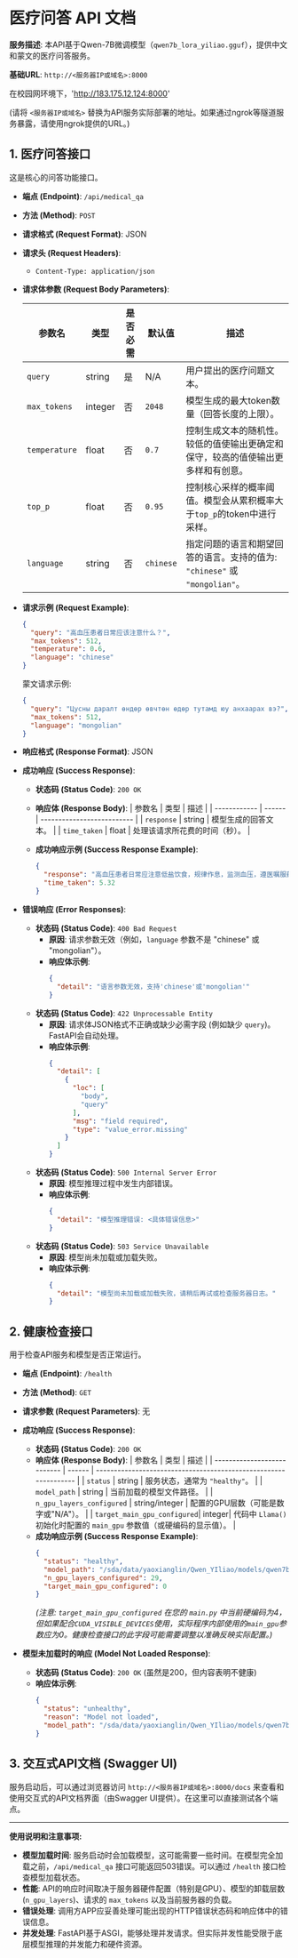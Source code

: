 # 医疗问答 API 文档

**服务描述**: 本API基于Qwen-7B微调模型（`qwen7b_lora_yiliao.gguf`），提供中文和蒙文的医疗问答服务。

**基础URL**: `http://<服务器IP或域名>:8000`

在校园网环境下，'http://183.175.12.124:8000'

(请将 `<服务器IP或域名>` 替换为API服务实际部署的地址。如果通过ngrok等隧道服务暴露，请使用ngrok提供的URL。)

## 1. 医疗问答接口

这是核心的问答功能接口。

* **端点 (Endpoint)**: `/api/medical_qa`
* **方法 (Method)**: `POST`
* **请求格式 (Request Format)**: JSON
* **请求头 (Request Headers)**:
    * `Content-Type: application/json`

* **请求体参数 (Request Body Parameters)**:

    | 参数名        | 类型    | 是否必需 | 默认值   | 描述                                                                 |
    | ------------- | ------- | -------- | -------- | -------------------------------------------------------------------- |
    | `query`       | string  | 是       | N/A      | 用户提出的医疗问题文本。                                                 |
    | `max_tokens`  | integer | 否       | `2048`   | 模型生成的最大token数量（回答长度的上限）。                                |
    | `temperature` | float   | 否       | `0.7`    | 控制生成文本的随机性。较低的值使输出更确定和保守，较高的值使输出更多样和有创意。 |
    | `top_p`       | float   | 否       | `0.95`   | 控制核心采样的概率阈值。模型会从累积概率大于`top_p`的token中进行采样。          |
    | `language`    | string  | 否       | `chinese`| 指定问题的语言和期望回答的语言。支持的值为: `"chinese"` 或 `"mongolian"`。 |

* **请求示例 (Request Example)**:
    ```json
    {
      "query": "高血压患者日常应该注意什么？",
      "max_tokens": 512,
      "temperature": 0.6,
      "language": "chinese"
    }
    ```
    蒙文请求示例:
    ```json
    {
      "query": "Цусны даралт өндөр өвчтөн өдөр тутамд юу анхаарах вэ?",
      "max_tokens": 512,
      "language": "mongolian"
    }
    ```

* **响应格式 (Response Format)**: JSON

* **成功响应 (Success Response)**:
    * **状态码 (Status Code)**: `200 OK`
    * **响应体 (Response Body)**:
        | 参数名       | 类型   | 描述                       |
        | ------------ | ------ | -------------------------- |
        | `response`   | string | 模型生成的回答文本。         |
        | `time_taken` | float  | 处理该请求所花费的时间（秒）。 |

    * **成功响应示例 (Success Response Example)**:
        ```json
        {
          "response": "高血压患者日常应注意低盐饮食，规律作息，监测血压，遵医嘱服药，并进行适当的体育锻炼。",
          "time_taken": 5.32
        }
        ```

* **错误响应 (Error Responses)**:
    * **状态码 (Status Code)**: `400 Bad Request`
        * **原因**: 请求参数无效（例如，`language` 参数不是 "chinese" 或 "mongolian"）。
        * **响应体示例**:
            ```json
            {
              "detail": "语言参数无效，支持'chinese'或'mongolian'"
            }
            ```
    * **状态码 (Status Code)**: `422 Unprocessable Entity`
        * **原因**: 请求体JSON格式不正确或缺少必需字段 (例如缺少 `query`)。FastAPI会自动处理。
        * **响应体示例**:
            ```json
            {
              "detail": [
                {
                  "loc": [
                    "body",
                    "query"
                  ],
                  "msg": "field required",
                  "type": "value_error.missing"
                }
              ]
            }
            ```
    * **状态码 (Status Code)**: `500 Internal Server Error`
        * **原因**: 模型推理过程中发生内部错误。
        * **响应体示例**:
            ```json
            {
              "detail": "模型推理错误: <具体错误信息>"
            }
            ```
    * **状态码 (Status Code)**: `503 Service Unavailable`
        * **原因**: 模型尚未加载或加载失败。
        * **响应体示例**:
            ```json
            {
              "detail": "模型尚未加载或加载失败，请稍后再试或检查服务器日志。"
            }
            ```

## 2. 健康检查接口

用于检查API服务和模型是否正常运行。

* **端点 (Endpoint)**: `/health`
* **方法 (Method)**: `GET`
* **请求参数 (Request Parameters)**: 无

* **成功响应 (Success Response)**:
    * **状态码 (Status Code)**: `200 OK`
    * **响应体 (Response Body)**:
        | 参数名                      | 类型   | 描述                                                             |
        | --------------------------- | ------ | ---------------------------------------------------------------- |
        | `status`                    | string | 服务状态，通常为 `"healthy"`。                                     |
        | `model_path`                | string | 当前加载的模型文件路径。                                               |
        | `n_gpu_layers_configured`   | string/integer | 配置的GPU层数（可能是数字或"N/A"）。                                |
        | `target_main_gpu_configured`| integer|  代码中 `Llama()` 初始化时配置的 `main_gpu` 参数值（或硬编码的显示值）。 |
    * **成功响应示例 (Success Response Example)**:
        ```json
        {
          "status": "healthy",
          "model_path": "/sda/data/yaoxianglin/Qwen_YIliao/models/qwen7b_lora_yiliao.gguf",
          "n_gpu_layers_configured": 29, 
          "target_main_gpu_configured": 0 
        }
        ```
        *(注意: `target_main_gpu_configured` 在您的 `main.py` 中当前硬编码为4，但如果配合`CUDA_VISIBLE_DEVICES`使用，实际程序内部使用的`main_gpu`参数应为0。健康检查接口的此字段可能需要调整以准确反映实际配置。)*

* **模型未加载时的响应 (Model Not Loaded Response)**:
    * **状态码 (Status Code)**: `200 OK` (虽然是200，但内容表明不健康)
    * **响应体示例**:
        ```json
        {
          "status": "unhealthy",
          "reason": "Model not loaded",
          "model_path": "/sda/data/yaoxianglin/Qwen_YIliao/models/qwen7b_lora_yiliao.gguf"
        }
        ```

## 3. 交互式API文档 (Swagger UI)

服务启动后，可以通过浏览器访问 `http://<服务器IP或域名>:8000/docs` 来查看和使用交互式的API文档界面（由Swagger UI提供）。在这里可以直接测试各个端点。

---

**使用说明和注意事项:**

* **模型加载时间**: 服务启动时会加载模型，这可能需要一些时间。在模型完全加载之前，`/api/medical_qa` 接口可能返回503错误。可以通过 `/health` 接口检查模型加载状态。
* **性能**: API的响应时间取决于服务器硬件配置（特别是GPU）、模型的卸载层数 (`n_gpu_layers`)、请求的 `max_tokens` 以及当前服务器的负载。
* **错误处理**: 调用方APP应妥善处理可能出现的HTTP错误状态码和响应体中的错误信息。
* **并发处理**: FastAPI基于ASGI，能够处理并发请求。但实际并发性能受限于底层模型推理的并发能力和硬件资源。
